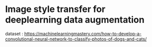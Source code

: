# Image style transfer for deeplearning data augmentation
dataset : https://machinelearningmastery.com/how-to-develop-a-convolutional-neural-network-to-classify-photos-of-dogs-and-cats/
